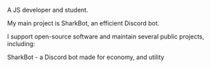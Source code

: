 A JS developer and student.

My main project is SharkBot, an efficient Discord bot.

I support open-source software and maintain several public projects, including:

SharkBot - a Discord bot made for economy, and utility
